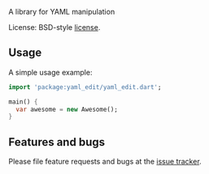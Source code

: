 A library for YAML manipulation

License: BSD-style
[license](https://github.com/dart-lang/stagehand/blob/master/LICENSE).

## Usage

A simple usage example:

```dart
import 'package:yaml_edit/yaml_edit.dart';

main() {
  var awesome = new Awesome();
}
```

## Features and bugs

Please file feature requests and bugs at the [issue tracker][tracker].

[tracker]: https://github.com/walnutdust/yaml_edit/issues
